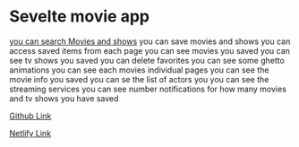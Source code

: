 # Sevelte movie app
[you can search Movies and shows]()
you can save movies and shows
you can access saved items from each page
you can see movies you saved 
you can see tv shows you saved 
you can delete favorites
you can see some ghetto animations 
you can see each movies individual pages 
you can see the movie info you saved 
you can se the list of actors you
you can see the streaming services 
you can see number notifications for how many movies and tv shows you have saved


[Github Link](https://github.com/BriNelson/svelete-movie-app)
<br>

[Netlify Link](https://mellow-nougat-25f4a4.netlify.app/movies)
